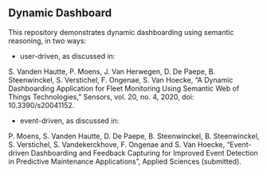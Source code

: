 Dynamic Dashboard
-----------------

This repository demonstrates dynamic dashboarding using semantic reasoning, in two ways:

- user-driven, as discussed in:

S. Vanden Hautte, P. Moens, J. Van Herwegen, D. De Paepe, B. Steenwinckel, S. Verstichel, F. Ongenae, S. Van Hoecke, “A Dynamic Dashboarding Application for Fleet Monitoring Using Semantic Web of Things Technologies,” Sensors, vol. 20, no. 4, 2020, doi: 10.3390/s20041152.

- event-driven, as discussed in:

P. Moens, S. Vanden Hautte, D. De Paepe, B. Steenwinckel, B. Steenwinckel, S. Verstichel, S. Vandekerckhove, F. Ongenae and S. Van Hoecke, “Event-driven Dashboarding and Feedback Capturing for Improved Event Detection in Predictive Maintenance Applications”, Applied Sciences (submitted).
